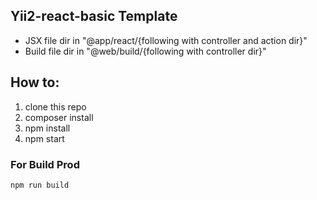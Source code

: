 Yii2-react-basic Template
---------------------
- JSX file dir in "@app/react/{following with controller and action dir}"
- Build file dir in "@web/build/{following with controller dir}"

How to:
-------
1. clone this repo
2. composer install
3. npm install
4. npm start

### For Build Prod
 
``
npm run build
`` 